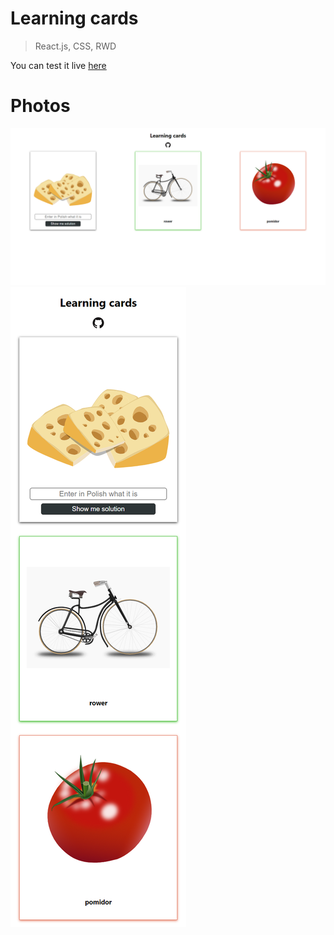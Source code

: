 # Learning cards 
> React.js, CSS, RWD

You can test it live [here](http://learningcards.herokuapp.com/)

# Photos

![Photo](./photo.png)
![Photo2](./photo2.png)
